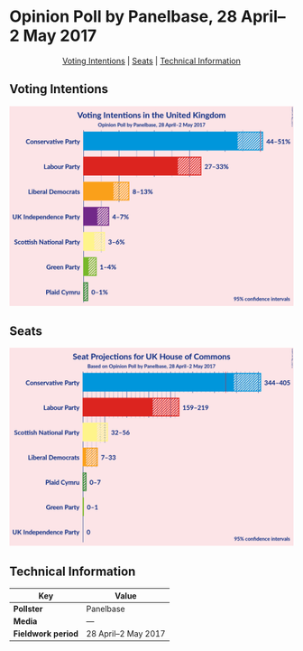# Opinion Poll by Panelbase, 28 April–2 May 2017

<p align="center"><a href="#voting-intentions">Voting Intentions</a> | <a href="#seats">Seats</a> | <a href="#technical-information">Technical Information</a></p>

## Voting Intentions

![Graph with voting intentions not yet produced](2017-05-02-Panelbase.png "Voting Intentions")

## Seats

![Graph with seats not yet produced](2017-05-02-Panelbase-seats.png "Seats")

## Technical Information

| Key | Value |
|-----|-------|
| **Pollster** | Panelbase | 
| **Media** | — | 
| **Fieldwork period** | 28 April–2 May 2017 | 

